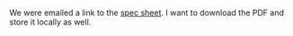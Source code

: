We were emailed a link to the [spec sheet](https://www.quicksite.io/viacom-nppoguides/channel/long-form-guidelines). I want to download the PDF and store it locally as well.
